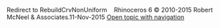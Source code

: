 ---
---

Redirect to RebuildCrvNonUniform&#160;
&#160;
Rhinoceros 6 © 2010-2015 Robert McNeel &amp; Associates.11-Nov-2015
 [Open topic with navigation](rebuildcrvnonuniform.html) 

